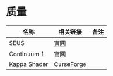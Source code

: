 # 质量

| 名称         | 相关链接                                                                               | 备注 |
| ------------ | -------------------------------------------------------------------------------------- | ---- |
| SEUS         | [官网](https://www.sonicether.com/seus/#downloads)                                     |      |
| Continuum 1  | [官网](https://continuum.graphics/#continuum)                                          |      |
| Kappa Shader | [CurseForge](https://www.curseforge.com/minecraft/customization/kappa-shader-by-rre36) |      |
